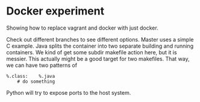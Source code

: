 # Docker experiment

Showing how to replace vagrant and docker with just docker.

Check out different branches to see different options.
Master uses a simple C example.
Java splits the container into two separate building and running containers.
We kind of get some subdir makefile action here,
but it is messier.
This actually might be a good target for two makefiles.
That way, we can have two patterns of 
```
%.class:    %.java
    # do something
```
Python will try to expose ports to the host system.
